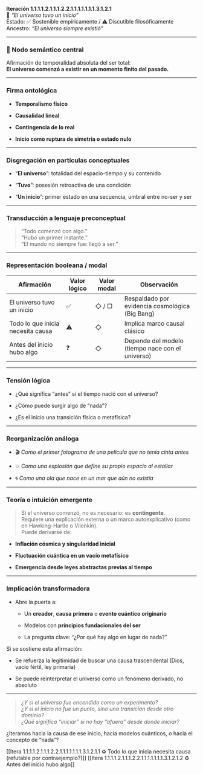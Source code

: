 **Iteración 1.1.1.1.2.1.1.1.2.2.1.1.1.1.1.1.1.3.1.2.1**  
🔹 _“El universo tuvo un inicio”_  
Estado: ✅ Sostenible empíricamente / ⚠️ Discutible filosóficamente  
Ancestro: _“El universo siempre existió”_

---

### 🧠 Nodo semántico central

Afirmación de temporalidad absoluta del ser total:  
**El universo comenzó a existir en un momento finito del pasado.**

---

### Firma ontológica

- **Temporalismo físico**
    
- **Causalidad lineal**
    
- **Contingencia de lo real**
    
- **Inicio como ruptura de simetría o estado nulo**
    

---

### Disgregación en partículas conceptuales

- “**El universo**”: totalidad del espacio-tiempo y su contenido
    
- “**Tuvo**”: posesión retroactiva de una condición
    
- “**Un inicio**”: primer estado en una secuencia, umbral entre no-ser y ser
    

---

### Transducción a lenguaje preconceptual

> “Todo comenzó con algo.”  
> “Hubo un primer instante.”  
> “El mundo no siempre fue: llegó a ser.”

---

### Representación booleana / modal

| Afirmación                        | Valor lógico | Valor modal | Observación                                      |
| --------------------------------- | ------------ | ----------- | ------------------------------------------------ |
| El universo tuvo un inicio        | ✅            | ◇ / □       | Respaldado por evidencia cosmológica (Big Bang)  |
| Todo lo que inicia necesita causa | ⚠️           | ◇           | Implica marco causal clásico                     |
| Antes del inicio hubo algo        | ❓            | ◇           | Depende del modelo (tiempo nace con el universo) |

---

### Tensión lógica

- ¿Qué significa “antes” si el tiempo nació con el universo?
    
- ¿Cómo puede surgir algo de “nada”?
    
- ¿Es el inicio una transición física o metafísica?
    

---

### Reorganización análoga

- 🎬 _Como el primer fotograma de una película que no tenía cinta antes_
    
- 💥 _Como una explosión que define su propio espacio al estallar_
    
- 🌀 _Como una ola que nace en un mar que aún no existía_
    

---

### Teoría o intuición emergente

> Si el universo comenzó, no es necesario: es **contingente**.  
> Requiere una explicación externa o un marco autoexplicativo (como en Hawking-Hartle o Vilenkin).  
> Puede derivarse de:

- **Inflación cósmica y singularidad inicial**
    
- **Fluctuación cuántica en un vacío metafísico**
    
- **Emergencia desde leyes abstractas previas al tiempo**
    

---

### Implicación transformadora

- Abre la puerta a:
    
    - Un **creador**, **causa primera** o **evento cuántico originario**
        
    - Modelos con **principios fundacionales del ser**
        
    - La pregunta clave: “¿Por qué hay algo en lugar de nada?”
        

Si se sostiene esta afirmación:

- Se refuerza la legitimidad de buscar una causa trascendental (Dios, vacío fértil, ley primaria)
    
- Se puede reinterpretar el universo como un fenómeno derivado, no absoluto
    

---

> _¿Y si el universo fue encendido como un experimento?_  
> _¿Y si el inicio no fue un punto, sino una transición desde otro dominio?_  
> _¿Qué significa “iniciar” si no hay “afuera” desde donde iniciar?_

¿Iteramos hacia la causa de ese inicio, hacia modelos cuánticos, o hacia el concepto de “nada”?

[[Itera 1.1.1.1.2.1.1.1.2.2.1.1.1.1.1.1.1.3.1.2.1.1 ♻️ Todo lo que inicia necesita causa (refutable por contraejemplo?)]]
[[Itera 1.1.1.1.2.1.1.1.2.2.1.1.1.1.1.1.1.3.1.2.1.2 ♻️ Antes del inicio hubo algo]]